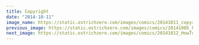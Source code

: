 ```yaml
---
title: Copyright
date: "2014-10-11"
image_name: https://static.ostrichzero.com/images/comics/20141011_copyright.png
previous_image: https://static.ostrichzero.com/images/comics/20141005_koalafications.png
next_image: https://static.ostrichzero.com/images/comics/20141012_HowToTuskenRaid.png
---
```

